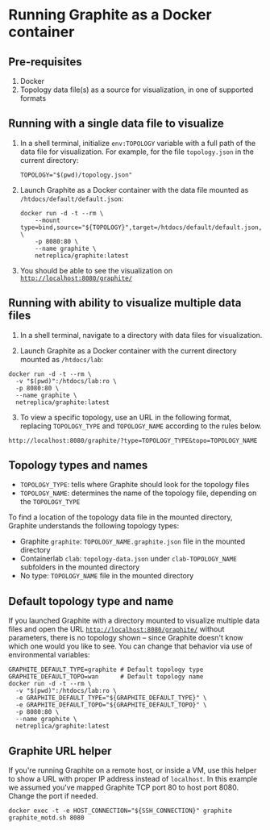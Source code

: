 # Running Graphite as a Docker container

## Pre-requisites

1. Docker
2. Topology data file(s) as a source for visualization, in one of supported formats

## Running with a single data file to visualize

1. In a shell terminal, initialize `env:TOPOLOGY` variable with a full path of the data file for visualization. For example, for the file `topology.json` in the current directory:

    ```Shell
    TOPOLOGY="$(pwd)/topology.json"
    ```

2. Launch Graphite as a Docker container with the data file mounted as `/htdocs/default/default.json`:

    ```Shell
    docker run -d -t --rm \
        --mount type=bind,source="${TOPOLOGY}",target=/htdocs/default/default.json,readonly \
        -p 8080:80 \
        --name graphite \
        netreplica/graphite:latest
    ```

3. You should be able to see the visualization on [`http://localhost:8080/graphite/`](http://localhost:8080/graphite/)

## Running with ability to visualize multiple data files

1. In a shell terminal, navigate to a directory with data files for visualization.

2. Launch Graphite as a Docker container with the current directory mounted as `/htdocs/lab`:

  ```Shell
  docker run -d -t --rm \
    -v "$(pwd)":/htdocs/lab:ro \
    -p 8080:80 \
    --name graphite \
    netreplica/graphite:latest
  ```

3. To view a specific topology, use an URL in the following format, replacing `TOPOLOGY_TYPE` and `TOPOLOGY_NAME` according to the rules below.

```
http://localhost:8080/graphite/?type=TOPOLOGY_TYPE&topo=TOPOLOGY_NAME
```

## Topology types and names

* `TOPOLOGY_TYPE`: tells where Graphite should look for the topology files
* `TOPOLOGY_NAME`: determines the name of the topology file, depending on the `TOPOLOGY_TYPE`

To find a location of the topology data file in the mounted directory, Graphite understands the following topology types:

* Graphite `graphite`: `TOPOLOGY_NAME.graphite.json` file in the mounted directory
* Containerlab `clab`: `topology-data.json` under `clab-TOPOLOGY_NAME` subfolders in the mounted directory
* No type: `TOPOLOGY_NAME` file in the mounted directory

## Default topology type and name

If you launched Graphite with a directory mounted to visualize multiple data files and open the URL [`http://localhost:8080/graphite/`](http://localhost:8080/graphite/) without parameters, there is no topology shown – since Graphite doesn't know which one would you like to see. You can change that behavior via use of environmental variables:

```Shell
GRAPHITE_DEFAULT_TYPE=graphite # Default topology type
GRAPHITE_DEFAULT_TOPO=wan      # Default topology name
docker run -d -t --rm \
  -v "$(pwd)":/htdocs/lab:ro \
  -e GRAPHITE_DEFAULT_TYPE="${GRAPHITE_DEFAULT_TYPE}" \
  -e GRAPHITE_DEFAULT_TOPO="${GRAPHITE_DEFAULT_TOPO}" \
  -p 8080:80 \
  --name graphite \
  netreplica/graphite:latest
```

## Graphite URL helper

If you're running Graphite on a remote host, or inside a VM, use this helper to show a URL with proper IP address instead of `localhost`. In this example we assumed you've mapped Graphite TCP port 80 to host port 8080. Change the port if needed.

  ```Shell
  docker exec -t -e HOST_CONNECTION="${SSH_CONNECTION}" graphite graphite_motd.sh 8080
  ```
